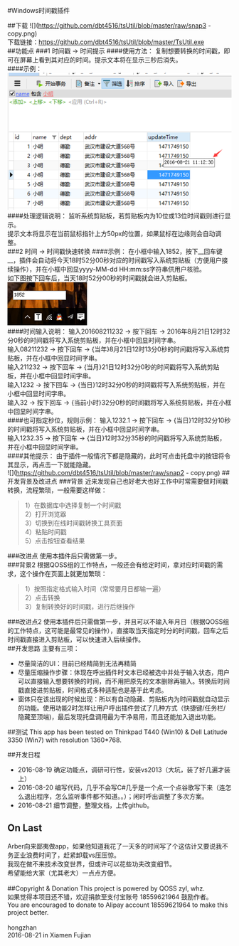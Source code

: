 #Windows时间戳插件

##下载
![](https://github.com/dbt4516/tsUtil/blob/master/raw/snap3 -copy.png)  
下载链接：https://github.com/dbt4516/tsUtil/blob/master/TsUtil.exe<br>
##功能点
###1 时间戳 -> 时间提示
####使用方法：
复制想要转换的时间戳，即可在屏幕上看到其对应的时间。提示文本将在显示三秒后消失。<br>
####示例：
![](https://github.com/dbt4516/tsUtil/blob/master/raw/snap1.png)  
####处理逻辑说明：
监听系统剪贴板，若剪贴板内为10位或13位时间戳则进行显示。<br>
提示文本将显示在当前鼠标指针上方50px的位置，如果鼠标在边缘则会自动调整。<br>
###2 时间 -> 时间戳快速转换
####示例：
在小框中输入1852，按下__回车键__，插件会自动将今天18时52分00秒对应的时间戳写入系统剪贴板（方便用户接续操作），并在小框中回显yyyy-MM-dd HH:mm:ss字符串供用户核验。<br>
如下图按下回车后，当天18时52分00秒的时间戳就会进入剪贴板。<br>
![](https://github.com/dbt4516/tsUtil/blob/master/raw/snap4.png)  
####时间输入说明：
输入201608211232 -> 按下回车 -> 2016年8月21日12时32分0秒的时间戳将写入系统剪贴板，并在小框中回显时间字串。<br>
输入08211232 -> 按下回车 -> {当年}8月21日12时13分0秒的时间戳将写入系统剪贴板，并在小框中回显时间字串。<br>
输入211232 -> 按下回车 -> {当月}21日12时32分0秒的时间戳将写入系统剪贴板，并在小框中回显时间字串。<br>
输入1232 -> 按下回车 -> {当日}12时32分0秒的时间戳将写入系统剪贴板，并在小框中回显时间字串。<br>
输入32 -> 按下回车 -> {当前小时}32分0秒的时间戳将写入系统剪贴板，并在小框中回显时间字串。<br>
####也可指定秒位，规则示例：
输入1232.1 -> 按下回车 -> {当日}12时32分10秒的时间戳将写入系统剪贴板，并在小框中回显时间字串。<br>
输入1232.35 -> 按下回车 -> {当日}12时32分35秒的时间戳将写入系统剪贴板，并在小框中回显时间字串。<br>
####其他提示：
由于插件一般情况下都是隐藏的，此时可点击托盘中的按钮将令其显示，再点击一下就能隐藏。<br>
![](https://github.com/dbt4516/tsUtil/blob/master/raw/snap2 - copy.png)
##开发背景及改进点
###背景
近来发现自己也好老大也好工作中时常需要做时间戳转换，流程繁琐，一般需要这样做：<br>
>1）在数据库中选择复制一个时间戳<br>
>2）打开浏览器<br>
>3）切换到在线时间戳转换工具页面<br>
>4）粘贴时间戳<br>
>5）点击按钮查看结果<br>

###改进点
使用本插件后只需做第一步。<br>
###背景2
根据QOSS组的工作特点，一般还会有给定时间，拿对应时间戳的需求，这个操作在页面上就更加繁琐：<br>
>1）按照指定格式输入时间（常常要月日都输一遍）<br>
>2）点击转换<br>
>3）复制转换好的时间戳，进行后继操作<br>

###改进点2
使用本插件后只需做第一步，并且可以不输入年月日（根据QOSS组的工作特点，这可能是最常见的操作），直接取当天指定时分的时间戳，回车之后时间戳直接进入剪贴板，可以快速进入后续操作。<br>
##开发思路
主要有三项：<br>
* 尽量简洁的UI：目前已经精简到无法再精简<br>
* 尽量压缩操作步骤：体现在呼出插件时文本已经被选中并处于输入状态，用户可以直接输入想要转换的时间，而不用把原先的文本删除再输入。转换后时间戳直接进剪贴板，时间格式多种适配也是基于此考虑。<br>
* 窗体只在该出现的时候出现：所以有自动隐藏、剪贴板内为时间戳就自动显示的功能。使用功能2时怎样让用户呼出插件尝试了几种方式（快捷键/任务栏/隐藏至顶端)，最后发现托盘调用最为干净易用，而且还能加入退出功能。<br>

##测试
This app has been tested on Thinkpad T440 (Win10) & Dell Latitude 3350 (Win7) with resolution 1360*768.<br>

##开发日程
* 2016-08-19 确定功能点，调研可行性，安装vs2013（大坑，装了好几遍才装上）
* 2016-08-20 编写代码，几乎不会写C#几乎是一个点一个点谷歌写下来（连怎么退出程序，怎么监听事件都不知道。。）；闲时呼出调整了多次方案。
* 2016-08-21 细节调整，整理文档，上传github。

## On Last
Arber向来鄙夷做app，如果他知道我花了一天多的时间写了个这估计又要说我不务正业浪费时间了，赶紧卸载vs压压惊。<br>
我现在做不来技术改变世界，但或许可以花些功夫改变细节。<br>
希望能给大家（尤其老大）一点点方便。<br>
<br>
##Copyright & Donation
This project is powered by QOSS zyl, whz. <br>
如果觉得本项目还不错，欢迎捐款至支付宝账号 18559621964 鼓励作者。<br>
You are encouraged to donate to Alipay account 18559621964 to make this project better.<br><br>
hongzhan<br>
2016-08-21 in Xiamen Fujian<br>
